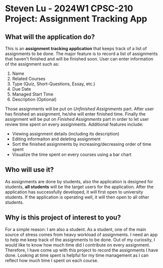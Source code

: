 # Steven Lu - 2024W1 CPSC-210 Project: Assignment Tracking App 

## What will the application do?

This is an **assignment tracking application** that keeps track of a list of assignments to be done. The major feature is to record a list of assignments that haven't finished and will be finished soon. User can enter information of the assignment such as: 
1. Name
2. Related Courses
3. Type (Quiz, Short-Questions, Essay, etc.)
4. Due Date
5. Managed Start Time
6. Description (Optional)

Those assignments will be put on *Unfinished Assignments* part. After user has finished an assignment, he/she will enter finished time. Finally the assignment will be put on *Finished Assignments* part in order to let user review time spent on every assignments. Additional features include:
- Viewing assignment details (including its description)
- Editing informaiton and deleting assignment
- Sort the finished assignments by increasing/decreasing order of time spent
- Visualize the time spent on every courses using a bar chart

## Who will use it?

As assignments are done by students, also the application is designed for students, **all students** will be the target users for the application. After the application has successfully developed, it will first open to university students. If the application is operating well, it will then open to all other students.

## Why is this project of interest to you?

For a simple reason: I am also a student. As a student, one of the main source of stress comes from heavy workload of assignments. I need an app to help me keep track of the assignments to be done. Out of my curiosity, I would like to know how much time did I contribute on every assignment. Therefore, I have come up with this project to record the assignments I have done. Looking at time spent is helpful for my time management as I can reflect how much time I spent on each course.

